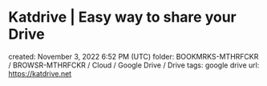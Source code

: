 # Katdrive | Easy way to share your Drive

created: November 3, 2022 6:52 PM (UTC)
folder: BOOKMRKS-MTHRFCKR / BROWSR-MTHRFCKR / Cloud / Google Drive / Drive
tags: google drive
url: https://katdrive.net